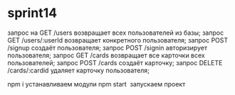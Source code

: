 # sprint14

запрос на GET /users возвращает всех пользователей из базы;
запрос GET /users/:userId возвращает конкретного пользователя;
запрос POST /signup  создаёт пользователя;
запрос POST /signin  авторизирует пользователя;
запрос GET /cards возвращает все карточки всех пользователей;
запрос POST /cards создаёт карточку;
запрос DELETE /cards/:cardid удаляет карточку пользователя;

npm i устанавливаем модули
npm start  запускаем проект
